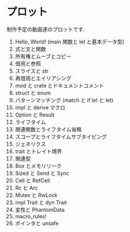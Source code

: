 # プロット

制作予定の動画達のプロットです.

1. Hello, World! (main 関数と let と基本データ型)
2. 式と文と関数
3. 所有権とムーブとコピー
4. 借用と参照
5. スライスと str
6. 再借用とエイリアシング
7. mod と crate とドキュメントコメント
8. struct と enum
9. パターンマッチング (match と if let と let)
10. impl と derive マクロ
11. Option と Result
12. ライフタイム
13. 関連関数とライフタイム省略
14. スコープとライフタイムサブタイピング
15. ジェネリクス
16. trait とトレイト境界
17. 関連型
18. Box とメモリリーク
19. Sized と Send と Sync
20. Cell と RefCell
21. Rc と Arc
22. Mutex と RwLock
23. impl Trait と dyn Trait
24. 変性と PhantomData
25. macro_rules!
26. ポインタと unsafe
